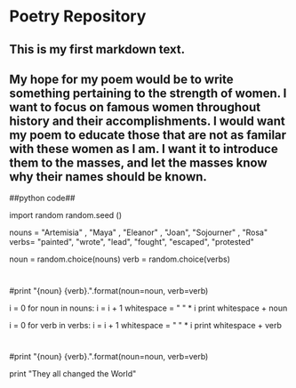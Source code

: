 # Poetry Repository

## This is my first markdown text.


## My hope for my poem would be to write something pertaining to the strength of women. I want to focus on famous women throughout history and their accomplishments. I would want my poem to educate those that are not as familar with these women as I am. I want it to introduce them to the masses, and let the masses know why their names should be known.


##python code##

import random
random.seed ()

nouns = "Artemisia" , "Maya" , "Eleanor" ,  "Joan", "Sojourner" , "Rosa"
verbs= "painted", "wrote", "lead", "fought", "escaped", "protested"


noun = random.choice(nouns)
verb = random.choice(verbs)

#
#print "{noun} {verb}.".format(noun=noun, verb=verb)

i = 0
for noun in nouns:
    i = i + 1
    whitespace = " " * i
    print whitespace + noun


i = 0
for verb in verbs:
    i = i + 1
    whitespace = " " * i
    print whitespace + verb


#
#print "{noun} {verb}.".format(noun=noun, verb=verb) 

print "They all changed the World"
    

